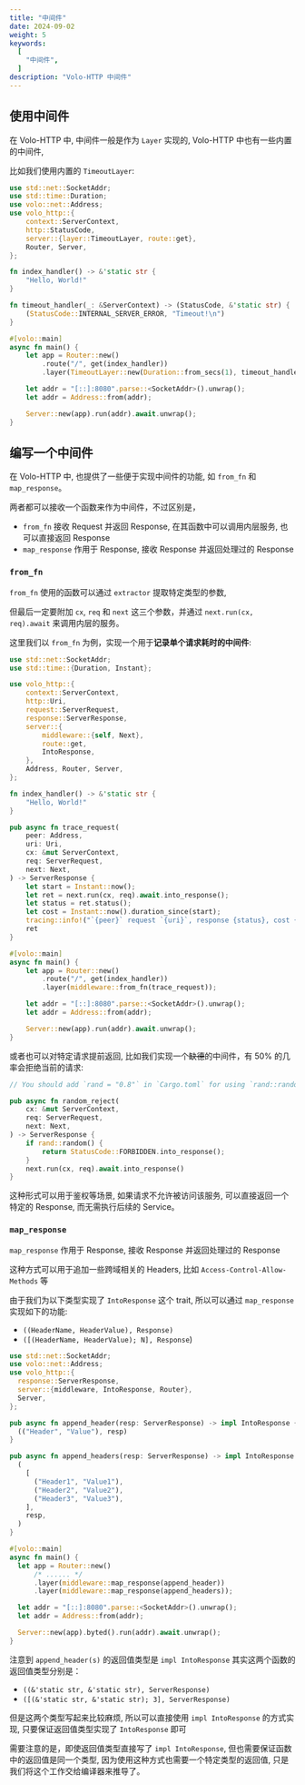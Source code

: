 ```yaml
---
title: "中间件"
date: 2024-09-02
weight: 5
keywords:
  [
    "中间件",
  ]
description: "Volo-HTTP 中间件"
---
```


## 使用中间件

在 Volo-HTTP 中, 中间件一般是作为 `Layer` 实现的, Volo-HTTP 中也有一些内置的中间件,

比如我们使用内置的 `TimeoutLayer`: 

```rust
use std::net::SocketAddr;
use std::time::Duration;
use volo::net::Address;
use volo_http::{
    context::ServerContext,
    http::StatusCode,
    server::{layer::TimeoutLayer, route::get},
    Router, Server,
};

fn index_handler() -> &'static str {
    "Hello, World!"
}

fn timeout_handler(_: &ServerContext) -> (StatusCode, &'static str) {
    (StatusCode::INTERNAL_SERVER_ERROR, "Timeout!\n")
}

#[volo::main]
async fn main() {
    let app = Router::new()
        .route("/", get(index_handler))
        .layer(TimeoutLayer::new(Duration::from_secs(1), timeout_handler));

    let addr = "[::]:8080".parse::<SocketAddr>().unwrap();
    let addr = Address::from(addr);

    Server::new(app).run(addr).await.unwrap();
}
```

## 编写一个中间件

在 Volo-HTTP 中, 也提供了一些便于实现中间件的功能, 如 `from_fn` 和 `map_response`。

两者都可以接收一个函数来作为中间件，不过区别是，
- `from_fn` 接收 Request 并返回 Response, 在其函数中可以调用内层服务, 也可以直接返回 Response
- `map_response` 作用于 Response, 接收 Response 并返回处理过的 Response

### `from_fn`

`from_fn` 使用的函数可以通过 `extractor` 提取特定类型的参数,

但最后一定要附加 `cx`, `req` 和 `next` 这三个参数，并通过 `next.run(cx, req).await` 来调用内层的服务。

这里我们以 `from_fn` 为例，实现一个用于**记录单个请求耗时的中间件**:

```rust
use std::net::SocketAddr;
use std::time::{Duration, Instant};

use volo_http::{
    context::ServerContext,
    http::Uri,
    request::ServerRequest,
    response::ServerResponse,
    server::{
        middleware::{self, Next},
        route::get,
        IntoResponse,
    },
    Address, Router, Server,
};

fn index_handler() -> &'static str {
    "Hello, World!"
}

pub async fn trace_request(
    peer: Address,
    uri: Uri,
    cx: &mut ServerContext,
    req: ServerRequest,
    next: Next,
) -> ServerResponse {
    let start = Instant::now();
    let ret = next.run(cx, req).await.into_response();
    let status = ret.status();
    let cost = Instant::now().duration_since(start);
    tracing::info!("`{peer}` request `{uri}`, response {status}, cost {cost:?}");
    ret
}

#[volo::main]
async fn main() {
    let app = Router::new()
        .route("/", get(index_handler))
        .layer(middleware::from_fn(trace_request));

    let addr = "[::]:8080".parse::<SocketAddr>().unwrap();
    let addr = Address::from(addr);

    Server::new(app).run(addr).await.unwrap();
}

```

或者也可以对特定请求提前返回, 比如我们实现一个~~缺德~~的中间件，有 50% 的几率会拒绝当前的请求:

```rust
// You should add `rand = "0.8"` in `Cargo.toml` for using `rand::random`

pub async fn random_reject(
    cx: &mut ServerContext,
    req: ServerRequest,
    next: Next,
) -> ServerResponse {
    if rand::random() {
        return StatusCode::FORBIDDEN.into_response();
    }
    next.run(cx, req).await.into_response()
}
```

这种形式可以用于鉴权等场景, 如果请求不允许被访问该服务, 可以直接返回一个特定的 Response, 而无需执行后续的 Service。

### `map_response`

`map_response` 作用于 Response, 接收 Response 并返回处理过的 Response

这种方式可以用于追加一些跨域相关的 Headers, 比如 `Access-Control-Allow-Methods` 等

由于我们为以下类型实现了 `IntoResponse` 这个 trait, 所以可以通过 `map_response` 实现如下的功能:
- `((HeaderName, HeaderValue), Response)`
- `([(HeaderName, HeaderValue); N], Response`)

```rust
use std::net::SocketAddr;
use volo::net::Address;
use volo_http::{
  response::ServerResponse,
  server::{middleware, IntoResponse, Router},
  Server,
};

pub async fn append_header(resp: ServerResponse) -> impl IntoResponse {
  (("Header", "Value"), resp)
}

pub async fn append_headers(resp: ServerResponse) -> impl IntoResponse {
  (
    [
      ("Header1", "Value1"),
      ("Header2", "Value2"),
      ("Header3", "Value3"),
    ],
    resp,
  )
}

#[volo::main]
async fn main() {
  let app = Router::new()
      /* ...... */
      .layer(middleware::map_response(append_header))
      .layer(middleware::map_response(append_headers));

  let addr = "[::]:8080".parse::<SocketAddr>().unwrap();
  let addr = Address::from(addr);

  Server::new(app).byted().run(addr).await.unwrap();
}
```

注意到 `append_header(s)` 的返回值类型是 `impl IntoResponse`
其实这两个函数的返回值类型分别是：
- `((&'static str, &'static str), ServerResponse)`
- `([(&'static str, &'static str); 3], ServerResponse)`

但是这两个类型写起来比较麻烦, 所以可以直接使用 `impl IntoResponse` 的方式实现, 只要保证返回值类型实现了 `IntoResponse` 即可

需要注意的是，即使返回值类型直接写了 `impl IntoResponse`, 但也需要保证函数中的返回值是同一个类型, 
因为使用这种方式也需要一个特定类型的返回值, 只是我们将这个工作交给编译器来推导了。
